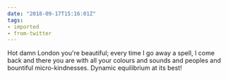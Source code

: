 ```yaml
---
date: "2018-09-17T15:16:01Z"
tags:
- imported
- from-twitter
---
```

Hot damn London you're beautiful; every time I go away a spell, I come back and there you are with all your colours and sounds and peoples and bountiful micro-kindnesses. Dynamic equilibrium at its best\!
